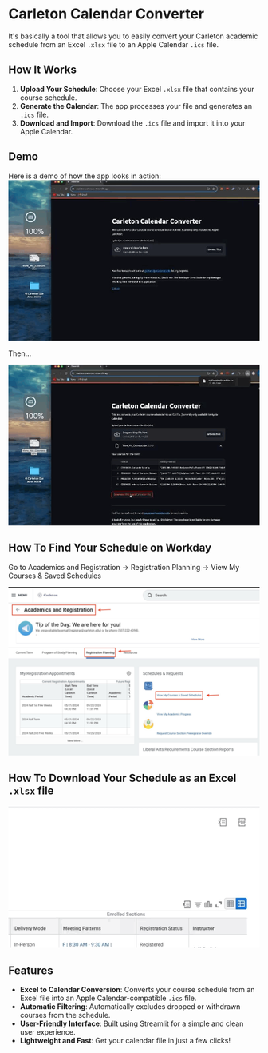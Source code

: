 # Carleton Calendar Converter

It's basically a tool that allows you to easily convert your Carleton academic schedule from an Excel `.xlsx` file to an Apple Calendar `.ics` file.

## How It Works

1. **Upload Your Schedule**: Choose your Excel `.xlsx` file that contains your course schedule.
2. **Generate the Calendar**: The app processes your file and generates an `.ics` file.
3. **Download and Import**: Download the `.ics` file and import it into your Apple Calendar.


## Demo

Here is a demo of how the app looks in action:
![1](img/HowItWorks/1.gif)

Then...

![2](img/HowItWorks/2.gif)

## How To Find Your Schedule on Workday
Go to Academics and Registration -> Registration Planning -> View My Courses & Saved Schedules

![findingsched](img/HowToFindMySchedule/1.jpg)

## How To Download Your Schedule as an Excel `.xlsx` file

![excel](img/DownloadExcel/1.gif)

## Features

- **Excel to Calendar Conversion**: Converts your course schedule from an Excel file into an Apple Calendar-compatible `.ics` file.
- **Automatic Filtering**: Automatically excludes dropped or withdrawn courses from the schedule.
- **User-Friendly Interface**: Built using Streamlit for a simple and clean user experience.
- **Lightweight and Fast**: Get your calendar file in just a few clicks!
